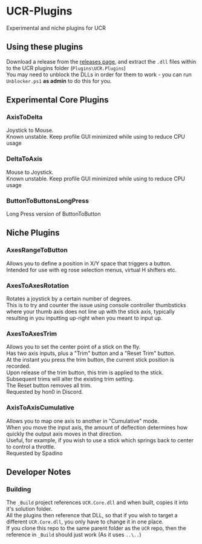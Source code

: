 # UCR-Plugins
Experimental and niche plugins for UCR

## Using these plugins
Download a release from the [releases page](https://github.com/HidWizards/UCR-Plugins/releases), and extract the `.dll` files within to the UCR plugins folder (`Plugins\UCR.Plugins`)  
You may need to unblock the DLLs in order for them to work - you can run `Unblocker.ps1` **as admin** to do this for you.  

## Experimental Core Plugins
### AxisToDelta
Joystick to Mouse.  
Known unstable. Keep profile GUI minimized while using to reduce CPU usage

### DeltaToAxis
Mouse to Joystick.  
Known unstable. Keep profile GUI minimized while using to reduce CPU usage

### ButtonToButtonsLongPress
Long Press version of ButtonToButton  

## Niche Plugins
### AxesRangeToButton  
Allows you to define a position in X/Y space that triggers a button.  
Intended for use with eg rose selection menus, virtual H shifters etc.

### AxesToAxesRotation
Rotates a joystick by a certain number of degrees.  
This is to try and counter the issue using console controller thumbsticks where your thumb axis does not line up with the stick axis, typically resulting in you inputting up-right when you meant to input up.  

### AxesToAxesTrim
Allows you to set the center point of a stick on the fly.  
Has two axis inputs, plus a "Trim" button and a "Reset Trim" button.  
At the instant you press the trim button, the current stick position is recorded.  
Upon release of the trim button, this trim is applied to the stick.  
Subsequent trims will alter the existing trim setting.  
The Reset button removes all trim.  
Requested by hon0 in Discord.

### AxisToAxisCumulative
Allows you to map one axis to another in "Cumulative" mode.  
When you move the input axis, the amount of deflection determines how quickly the output axis moves in that direction.  
Useful, for example, if you wish to use a stick which springs back to center to control a throttle.  
Requested by Spadino

## Developer Notes
### Building  
The `_Build` project references `UCR.Core.dll` and when built, copies it into it's solution folder.  
All the plugins then reference that DLL, so that if you wish to target a different `UCR.Core.dll`, you only have to change it in one place.  
If you clone this repo to the same parent folder as the `UCR` repo, then the reference in `_Build` should just work (As it uses `..\..`)
